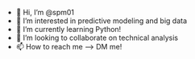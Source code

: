 - 👋 Hi, I’m @spm01
- 👀 I’m interested in predictive modeling and big data
- 🌱 I’m currently learning Python!
- 💞️ I’m looking to collaborate on technical analysis
- 📫 How to reach me --> DM me!

<!---
spm01/spm01 is a ✨ special ✨ repository because its `README.md` (this file) appears on your GitHub profile.
You can click the Preview link to take a look at your changes.
--->
